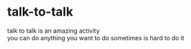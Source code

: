 # talk-to-talk
talk to talk is an amazing activity  
you can do anything you want to do 
sometimes is hard to do it 

